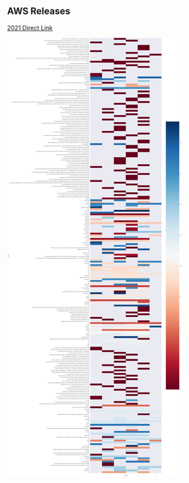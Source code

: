 ## AWS Releases 

[2021 Direct Link](https://github.com/dariusjs/aws_services_over_time/blob/master/2021releases.png?raw=true)

![2021 releases](./2021releases.png)
